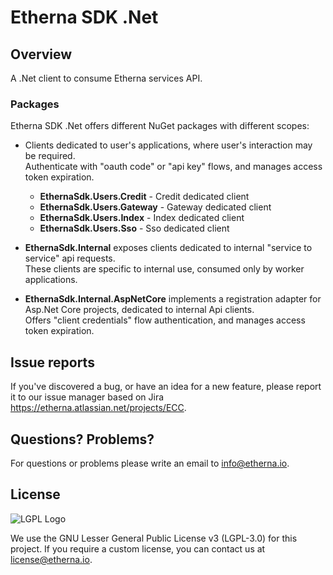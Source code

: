 # Etherna SDK .Net

## Overview

A .Net client to consume Etherna services API.

### Packages

Etherna SDK .Net offers different NuGet packages with different scopes:

* Clients dedicated to user's applications, where user's interaction may be required.  
  Authenticate with "oauth code" or "api key" flows, and manages access token expiration.
  * **EthernaSdk.Users.Credit** - Credit dedicated client
  * **EthernaSdk.Users.Gateway** - Gateway dedicated client
  * **EthernaSdk.Users.Index** - Index dedicated client
  * **EthernaSdk.Users.Sso** - Sso dedicated client

* **EthernaSdk.Internal** exposes clients dedicated to internal "service to service" api requests.  
  These clients are specific to internal use, consumed only by worker applications.

* **EthernaSdk.Internal.AspNetCore** implements a registration adapter for Asp.Net Core projects, dedicated to internal Api clients.  
  Offers "client credentials" flow authentication, and manages access token expiration.

## Issue reports

If you've discovered a bug, or have an idea for a new feature, please report it to our issue manager based on Jira https://etherna.atlassian.net/projects/ECC.

## Questions? Problems?

For questions or problems please write an email to [info@etherna.io](mailto:info@etherna.io).

## License

![LGPL Logo](https://www.gnu.org/graphics/lgplv3-with-text-154x68.png)

We use the GNU Lesser General Public License v3 (LGPL-3.0) for this project.
If you require a custom license, you can contact us at [license@etherna.io](mailto:license@etherna.io).
